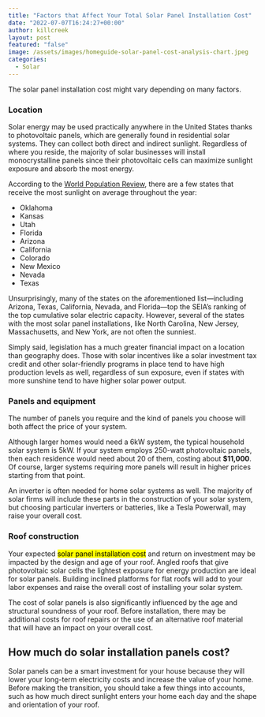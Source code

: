 ```yaml
---
title: "Factors that Affect Your Total Solar Panel Installation Cost"
date: "2022-07-07T16:24:27+00:00"
author: killcreek
layout: post
featured: "false"
image: /assets/images/homeguide-solar-panel-cost-analysis-chart.jpeg
categories:
  - Solar
---
```


The solar panel installation cost might vary depending on many factors.

### **Location**

Solar energy may be used practically anywhere in the United States thanks to photovoltaic panels, which are generally found in residential solar systems. They can collect both direct and indirect sunlight. Regardless of where you reside, the majority of solar businesses will install monocrystalline panels since their photovoltaic cells can maximize sunlight exposure and absorb the most energy.

According to the [World Population Review](https://worldpopulationreview.com/state-rankings/sunniest-states), there are a few states that receive the most sunlight on average throughout the year:

- Oklahoma
- Kansas
- Utah
- Florida
- Arizona
- California
- Colorado
- New Mexico
- Nevada
- Texas

Unsurprisingly, many of the states on the aforementioned list—including Arizona, Texas, California, Nevada, and Florida—top the SEIA’s ranking of the top cumulative solar electric capacity. However, several of the states with the most solar panel installations, like North Carolina, New Jersey, Massachusetts, and New York, are not often the sunniest.

Simply said, legislation has a much greater financial impact on a location than geography does. Those with solar incentives like a solar investment tax credit and other solar-friendly programs in place tend to have high production levels as well, regardless of sun exposure, even if states with more sunshine tend to have higher solar power output.

### **Panels and equipment**

The number of panels you require and the kind of panels you choose will both affect the price of your system.

Although larger homes would need a 6kW system, the typical household solar system is 5kW. If your system employs 250-watt photovoltaic panels, then each residence would need about 20 of them, costing about **$11,000**. Of course, larger systems requiring more panels will result in higher prices starting from that point.

An inverter is often needed for home solar systems as well. The majority of solar firms will include these parts in the construction of your solar system, but choosing particular inverters or batteries, like a Tesla Powerwall, may raise your overall cost.

### **Roof construction**

Your expected <mark class="annotation-text annotation-text-yoast" id="annotation-text-7a39f80f-0bd2-4208-81b4-c98e86ce69cb">solar panel installation cost</mark> and return on investment may be impacted by the design and age of your roof. Angled roofs that give photovoltaic solar cells the lightest exposure for energy production are ideal for solar panels. Building inclined platforms for flat roofs will add to your labor expenses and raise the overall cost of installing your solar system.

The cost of solar panels is also significantly influenced by the age and structural soundness of your roof. Before installation, there may be additional costs for roof repairs or the use of an alternative roof material that will have an impact on your overall cost.

## **How much do solar installation panels cost?**

Solar panels can be a smart investment for your house because they will lower your long-term electricity costs and increase the value of your home. Before making the transition, you should take a few things into accounts, such as how much direct sunlight enters your home each day and the shape and orientation of your roof.
